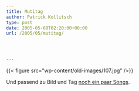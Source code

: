 ```yaml
---
title: Mutitag
author: Patrick Kollitsch
type: post
date: 2005-05-08T02:20:00+00:00
url: /2005/05/mutitag/




---
```

{{< figure src="wp-content/old-images/107.jpg" />}}

Und passend zu Bild und Tag [noch ein paar Songs][1].

 [1]: http://somethingilearned.blogspot.com/2005/05/for-mom-with-love.html

